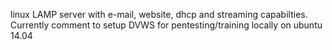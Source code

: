 linux LAMP server with e-mail, website, dhcp and streaming capabilties.
Currently comment to setup DVWS for pentesting/training locally on ubuntu 14.04

